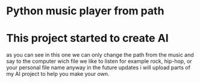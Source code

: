 # Python music player from path
# This project started to create AI 
  as you can see in this one we can only change the path from the music and say to the computer wich file we like to listen
  for example rock, hip-hop, or your personal file name
  anyway in the future updates i will upload parts of my AI project to help you make your own.
